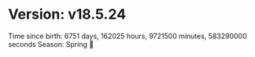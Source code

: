 # Version: v18.5.24
Time since birth: 6751 days, 162025 hours, 9721500 minutes, 583290000 seconds
Season: Spring 🌸
